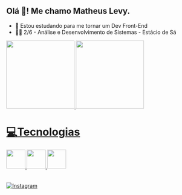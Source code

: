 ## Olá 👋! Me chamo Matheus Levy.

- 📘 Estou estudando para me tornar um Dev Front-End
- 👨‍💻 2/6 - Análise e Desenvolvimento de Sistemas - Estácio de Sá


<div>
  <a href="https://github.com/mthslevy">
  <img height="180em" src="https://github-readme-stats.vercel.app/api?username=mthslevy&theme=radical">
  <img height="180em" src="https://github-readme-stats.vercel.app/api/top-langs/?username=mthslevy&theme=radical">
</div>

<h1>💻Tecnologias</h1>
  <div style="padding-bottom:20px ;">
     <img width="50px"  src="https://cdn.jsdelivr.net/gh/devicons/devicon/icons/html5/html5-original.svg">
     <img width="50px"  src="https://cdn.jsdelivr.net/gh/devicons/devicon/icons/css3/css3-original.svg">
     <img width="50px"  src="https://cdn.jsdelivr.net/gh/devicons/devicon/icons/javascript/javascript-original.svg">
  </div>
   
 
[![Instagram](https://img.shields.io/badge/Instagram-E4405F?style=for-the-badge&logo=instagram&logoColor=white)](https://www.instagram.com/mthslevy/)
  

